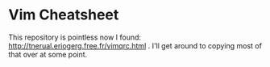 Vim Cheatsheet
==============

This repository is pointless now I found: http://tnerual.eriogerg.free.fr/vimqrc.html .
I'll get around to copying most of that over at some point.
